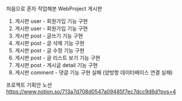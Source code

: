 처음으로 혼자 작업해본 WebProject 게시판

1. 게시판 user - 회원가입 기능 구현
2. 게시판 user - 회원가입 기능 구현
3. 게시판 post - 글쓰기 기능 구현
4. 게시판 post - 글 삭제 기능 구현
5. 게시판 post - 글 수정 기능 구현
6. 게시판 post - 글 리스트 보기 기능 구현
7. 게시판 post - 게시글 detail 기능 구현
8. 게시판 comment - 댓글 기능 구현 실패 (양방향 데이터베이스 연결 실패)

프로젝트 기획안 노션
[https://www.notion.so/713a7d708d0547a09485f7ec7dcc9d6d?pvs=4
](https://joyous-helmet-6f3.notion.site/713a7d708d0547a09485f7ec7dcc9d6d?pvs=4)
